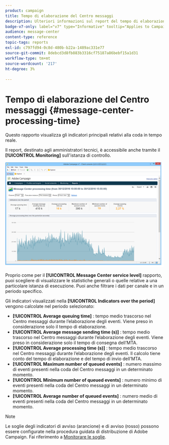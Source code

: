 ```yaml
---
product: campaign
title: Tempo di elaborazione del Centro messaggi
description: Ulteriori informazioni sul report del tempo di elaborazione del Centro messaggi
badge-v7-only: label="v7" type="Informative" tooltip="Applies to Campaign Classic v7 only"
audience: message-center
content-type: reference
topic-tags: reports
exl-id: c797fd94-0c8d-480b-b22a-1489ac331e77
source-git-commit: 8debcd3d8fb883b3316cf75187a86bebf15a1d31
workflow-type: tm+mt
source-wordcount: '217'
ht-degree: 3%

---
```


# Tempo di elaborazione del Centro messaggi {#message-center-processing-time}



Questo rapporto visualizza gli indicatori principali relativi alla coda in tempo reale.

Il report, destinato agli amministratori tecnici, è accessibile anche tramite il **[!UICONTROL Monitoring]** sull&#39;istanza di controllo.

![](assets/mc_reports_2.png)

Proprio come per il **[!UICONTROL Message Center service level]** rapporto, puoi scegliere di visualizzare le statistiche generali o quelle relative a una particolare istanza di esecuzione. Puoi anche filtrare i dati per canale e in un periodo specifico.

Gli indicatori visualizzati nella **[!UICONTROL Indicators over the period]** vengono calcolate nel periodo selezionato:

* **[!UICONTROL Average queuing time]** : tempo medio trascorso nel Centro messaggi durante l’elaborazione degli eventi. Viene preso in considerazione solo il tempo di elaborazione.
* **[!UICONTROL Average message sending time (s)]** : tempo medio trascorso nel Centro messaggi durante l’elaborazione degli eventi. Viene preso in considerazione solo il tempo di consegna dell’MTA.
* **[!UICONTROL Average processing time (s)]** : tempo medio trascorso nel Centro messaggi durante l’elaborazione degli eventi. Il calcolo tiene conto del tempo di elaborazione e del tempo di invio dell’MTA.
* **[!UICONTROL Maximum number of queued events]** : numero massimo di eventi presenti nella coda del Centro messaggi in un determinato momento.
* **[!UICONTROL Minimum number of queued events]** : numero minimo di eventi presenti nella coda del Centro messaggi in un determinato momento.
* **[!UICONTROL Average number of queued events]** : numero medio di eventi presenti nella coda del Centro messaggi in un determinato momento.

>[!NOTE]
>
>Le soglie degli indicatori di avviso (arancione) e di avviso (rosso) possono essere configurate nella procedura guidata di distribuzione di Adobe Campaign. Fai riferimento a [Monitorare le soglie](../../message-center/using/additional-configurations.md#monitoring-thresholds).
